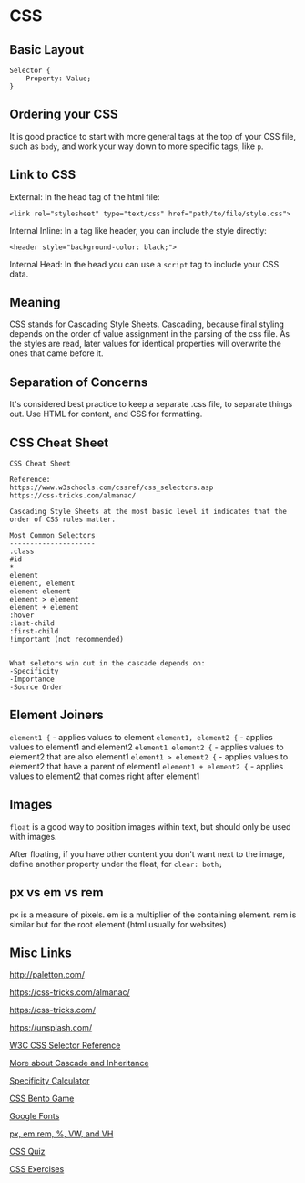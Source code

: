 # CSS

## Basic Layout
```
Selector {
    Property: Value;
}
```

## Ordering your CSS

It is good practice to start with more general tags at the top of your CSS file, such as `body`, and work your way down to more specific tags, like `p`.

## Link to CSS

External: In the head tag of the html file:

`<link rel="stylesheet" type="text/css" href="path/to/file/style.css">`

Internal Inline: In a tag like header, you can include the style directly:

`<header style="background-color: black;">`

Internal Head: In the head you can use a `script` tag to include your CSS data.

## Meaning

CSS stands for Cascading Style Sheets. Cascading, because final styling depends on the order of value assignment in the parsing of the css file. As the styles are read, later values for identical properties will overwrite the ones that came before it.

## Separation of Concerns

It's considered best practice to keep a separate .css file, to separate things out. Use HTML for content, and CSS for formatting.

## CSS Cheat Sheet

```
CSS Cheat Sheet

Reference:
https://www.w3schools.com/cssref/css_selectors.asp
https://css-tricks.com/almanac/

Cascading Style Sheets at the most basic level it indicates that the order of CSS rules matter.

Most Common Selectors
---------------------
.class
#id
*
element
element, element
element element
element > element
element + element
:hover
:last-child
:first-child
!important (not recommended)


What seletors win out in the cascade depends on:
-Specificity
-Importance
-Source Order
```

## Element Joiners

`element1 {` - applies values to element
`element1, element2 {` - applies values to element1 and element2
`element1 element2 {` - applies values to element2 that are also element1
`element1 > element2 {` - applies values to element2 that have a parent of element1
`element1 + element2 {` - applies values to element2 that comes right after element1

## Images

`float` is a good way to position images within text, but should only be used with images.

After floating, if you have other content you don't want next to the image, define another property under the float, for `clear: both;`

## px vs em vs rem

px is a measure of pixels. em is a multiplier of the containing element. rem is similar but for the root element (html usually for websites)

## Misc Links

http://paletton.com/

https://css-tricks.com/almanac/

https://css-tricks.com/

https://unsplash.com/

[W3C CSS Selector Reference](https://www.w3schools.com/cssref/css_selectors.asp)

[More about Cascade and Inheritance](https://developer.mozilla.org/en-US/docs/Learn/CSS/Building_blocks/Cascade_and_inheritance)

[Specificity Calculator](https://specificity.keegan.st/)

[CSS Bento Game](https://css-diner.netlify.app/)

[Google Fonts](https://fonts.google.com/)

[px, em rem, %, VW, and VH](https://elementor.com/help/whats-the-difference-between-px-em-rem-vw-and-vh/)

[CSS Quiz](https://www.w3schools.com/css/css_quiz.asp)

[CSS Exercises](https://www.w3schools.com/css/exercise.asp)